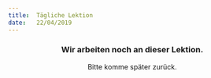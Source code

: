```yaml
---
title:  Tägliche Lektion
date:   22/04/2019
---
```


### <center>Wir arbeiten noch an dieser Lektion.</center>
<center>Bitte komme später zurück.</center>
